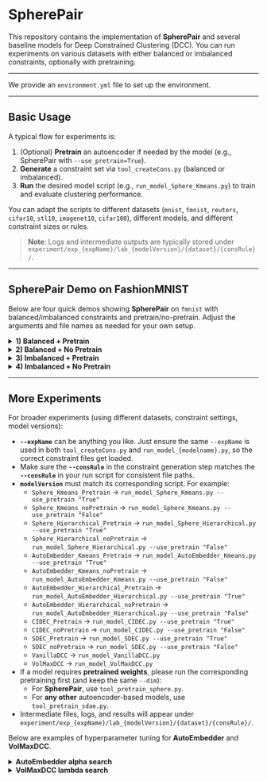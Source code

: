 
# SpherePair

This repository contains the implementation of **SpherePair** and several baseline models for Deep Constrained Clustering (DCC). You can run experiments on various datasets with either balanced or imbalanced constraints, optionally with pretraining.

---

We provide an `environment.yml` file to set up the environment.

---

## Basic Usage

A typical flow for experiments is:

1. (Optional) **Pretrain** an autoencoder if needed by the model (e.g., SpherePair with `--use_pretrain=True`).
2. **Generate** a constraint set via `tool_createCons.py` (balanced or imbalanced).
3. **Run** the desired model script (e.g., `run_model_Sphere_Kmeans.py`) to train and evaluate clustering performance.

You can adapt the scripts to different datasets (`mnist`, `fmnist`, `reuters`, `cifar10`, `stl10`, `imagenet10`, `cifar100`), different models, and different constraint sizes or rules.

> **Note**: Logs and intermediate outputs are typically stored under `experiment/exp_{expName}/lab_{modelVersion}/{dataset}/{consRule}/`.

---

## SpherePair Demo on FashionMNIST

Below are four quick demos showing **SpherePair** on `fmnist` with balanced/imbalanced constraints and pretrain/no-pretrain. Adjust the arguments and file names as needed for your own setup.

<details>
<summary><b>1) Balanced + Pretrain</b></summary>

```bash
# Pretrain the SpherePair autoencoder
python tool_pretrain_sphere.py --dataset "fmnist"  # default --dim=10

# Generate 10 incremental balanced constraint sets for training (1k~10k)
python tool_createCons.py --dataset "fmnist" --consRule "balance" --set "train" \
    --orig_num "1000" --extra_num "9000" --J "10" --imbCluster "0" \
    --modelVersion "Sphere_Kmeans_Pretrain" --expName "demo"

# Run SpherePair with KMeans (pretrained)
python run_model_Sphere_Kmeans.py --dataset "fmnist" --consRule "balance" --consIndex "10" \
    --use_pretrain "True" --epochs "300" --expName "demo"
```
</details>

<details>
<summary><b>2) Balanced + No Pretrain</b></summary>

```bash
# Generate balanced constraints (similarly, but modelVersion => "Sphere_Kmeans_noPretrain")
python tool_createCons.py --dataset "fmnist" --consRule "balance" --set "train" \
    --orig_num "1000" --extra_num "9000" --J "10" --imbCluster "0" \
    --modelVersion "Sphere_Kmeans_noPretrain" --expName "demo"

# Run SpherePair with KMeans (no pretrain)
python run_model_Sphere_Kmeans.py --dataset "fmnist" --consRule "balance" --consIndex "10" \
    --use_pretrain "False" --epochs "300" --expName "demo"
```
</details>

<details>
<summary><b>3) Imbalanced + Pretrain</b></summary>

```bash
# Pretrain SpherePair autoencoder
python tool_pretrain_sphere.py --dataset "fmnist"

# Generate imbalanced constraints for train (extraCLs)
python tool_createCons.py --dataset "fmnist" --consRule "extraCLs" --set "train" \
    --orig_num "1000" --extra_num "9000" --J "10" --imbCluster "0" \
    --modelVersion "Sphere_Kmeans_Pretrain" --expName "demo"

# Run (pretrained)
python run_model_Sphere_Kmeans.py --dataset "fmnist" --consRule "extraCLs" --consIndex "10" \
    --use_pretrain "True" --epochs "300" --expName "demo"
```
</details>

<details>
<summary><b>4) Imbalanced + No Pretrain</b></summary>

```bash
# Same approach but modelVersion="Sphere_Kmeans_noPretrain" and use_pretrain="False"
python tool_createCons.py --dataset "fmnist" --consRule "extraCLs" --set "train" \
    --orig_num "1000" --extra_num "9000" --J "10" --imbCluster "0" \
    --modelVersion "Sphere_Kmeans_noPretrain" --expName "demo"

python run_model_Sphere_Kmeans.py --dataset "fmnist" --consRule "extraCLs" --consIndex "10" \
    --use_pretrain "False" --epochs "300" --expName "demo"
```
</details>

---

## More Experiments

For broader experiments (using different datasets, constraint settings, model versions):

- **`--expName`** can be anything you like. Just ensure the same `--expName` is used in both `tool_createCons.py` and `run_model_{modelname}.py`, so the correct constraint files get loaded.
- Make sure the **`--consRule`** in the constraint generation step matches the **`--consRule`** in your run script for consistent file paths.
- **`modelVersion`** must match its corresponding script. For example:
  - `Sphere_Kmeans_Pretrain` -> `run_model_Sphere_Kmeans.py --use_pretrain "True"`
  - `Sphere_Kmeans_noPretrain` -> `run_model_Sphere_Kmeans.py --use_pretrain "False"`
  - `Sphere_Hierarchical_Pretrain` -> `run_model_Sphere_Hierarchical.py --use_pretrain "True"`
  - `Sphere_Hierarchical_noPretrain` -> `run_model_Sphere_Hierarchical.py --use_pretrain "False"`
  - `AutoEmbedder_Kmeans_Pretrain` -> `run_model_AutoEmbedder_Kmeans.py --use_pretrain "True"`
  - `AutoEmbedder_Kmeans_noPretrain` -> `run_model_AutoEmbedder_Kmeans.py --use_pretrain "False"`
  - `AutoEmbedder_Hierarchical_Pretrain` -> `run_model_AutoEmbedder_Hierarchical.py --use_pretrain "True"`
  - `AutoEmbedder_Hierarchical_noPretrain` -> `run_model_AutoEmbedder_Hierarchical.py --use_pretrain "False"`
  - `CIDEC_Pretrain` -> `run_model_CIDEC.py --use_pretrain "True"`
  - `CIDEC_noPretrain` -> `run_model_CIDEC.py --use_pretrain "False"`
  - `SDEC_Pretrain` -> `run_model_SDEC.py --use_pretrain "True"`
  - `SDEC_noPretrain` -> `run_model_SDEC.py --use_pretrain "False"`
  - `VanillaDCC` -> `run_model_VanillaDCC.py`
  - `VolMaxDCC` -> `run_model_VolMaxDCC.py`
- If a model requires **pretrained weights**, please run the corresponding pretraining first (and keep the same `--dim`):
  - For **SpherePair**, use `tool_pretrain_sphere.py`.
  - For **any other** autoencoder-based models, use `tool_pretrain_sdae.py`.
- Intermediate files, logs, and results will appear under `experiment/exp_{expName}/lab_{modelVersion}/{dataset}/{consRule}/`.

Below are examples of hyperparameter tuning for **AutoEmbedder** and **VolMaxDCC**.

<details>
<summary><b>AutoEmbedder alpha search</b></summary>

```bash
# Example of alpha grid search: (1,10,50,100,500,1000,5000,10000)
alphas=(1 10 50 100 500 1000 5000 10000)
datasets=("mnist" "fmnist" "reuters" "cifar10" "stl10" "imagenet10" "cifar100")

# 1) Pretrain an SDAE for each dataset (with --finetune True)
for dataset in "${datasets[@]}"
do
    python tool_pretrain_sdae.py --dataset "$dataset" --finetune "True"
done

# 2) Generate constraints and test each alpha
for dataset in "${datasets[@]}"
do
    python tool_createCons.py --dataset "$dataset" --consRule "balance" --set "train" \
        --orig_num "1000" --extra_num "9000" --J "10" --imbCluster "0" \
        --modelVersion "AutoEmbedder_Kmeans_Pretrain" --expName "finetune" --finetune "True"

    python tool_createCons.py --dataset "$dataset" --consRule "balance" --set "test" \
        --orig_num "1000" --extra_num "0" --J "10" \
        --modelVersion "AutoEmbedder_Kmeans_Pretrain" --expName "finetune" --finetune "True"

    for alpha in "${alphas[@]}"
    do
        python run_model_AutoEmbedder_Kmeans.py \
            --dataset "$dataset" --consRule "balance" --consIndex "10" \
            --use_pretrain "True" --epochs "300" \
            --expName "finetune" --finetune_alpha "$alpha"
    done
done
```
</details>

<details>
<summary><b>VolMaxDCC lambda search</b></summary>

```bash
lams=(0 1e-1 1e-2 1e-3 1e-4 1e-5)
datasets=("mnist" "fmnist" "reuters" "cifar10" "stl10" "imagenet10" "cifar100")

for dataset in "${datasets[@]}"
do
    python tool_createCons.py --dataset "$dataset" --consRule "balance" --set "train" \
        --orig_num "1000" --extra_num "9000" --J "10" --imbCluster "0" \
        --modelVersion "VolMaxDCC" --expName "finetune" --finetune "True"

    python tool_createCons.py --dataset "$dataset" --consRule "balance" --set "test" \
        --orig_num "1000" --extra_num "0" --J "10" \
        --modelVersion "VolMaxDCC" --expName "finetune" --finetune "True"

    for lam in "${lams[@]}"
    do
        python run_model_VolMaxDCC.py \
            --dataset "$dataset" --consRule "balance" --consIndex "10" \
            --epochs "300" --expName "finetune" --finetune_lambda "$lam"
    done
done
```
</details>
